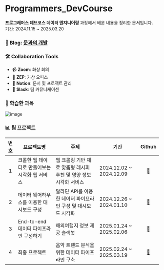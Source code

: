 # Programmers_DevCourse
**프로그래머스 데브코스 데이터 엔지니어링** 과정에서 배운 내용을 정리한 문서입니다. <br>
기간: 2024.11.15 ~ 2025.03.20 <br>

### 📖 **Blog:** [문과의 개발](https://9idryd.tistory.com/) 

### 🛠 Collaboration Tools  
- 📹 **Zoom**: 화상 회의  
- 🏢 **ZEP**: 가상 오피스  
- 📝 **Notion**: 문서 및 프로젝트 관리  
- 💬 **Slack**: 팀 커뮤니케이션 

### 📝 학습한 과목
![image](https://github.com/user-attachments/assets/6d24f76e-dba4-4214-a8f2-5be9d69c68bc)

### 📊 팀 프로젝트

|번호|프로젝트명 |주제 |기간 |Github |
|:---:|------------|------------------------------------------------------|-----------------|:--------------------------------:|
|1| 크롤한 웹 데이터로 만들어보는 시각화 웹 서비스 | 웹 크롤링 기반 재료 맞춤형 레시피 추천 및 영양 정보 시각화 서비스 | 2024.12.02 ~ 2024.12.09 |[🔗](https://github.com/Yun024/recipe_finder)|
|2| 데이터 웨어하우스를 이용한 대시보드 구성 | 알라딘 API를 이용한 데이터 파이프라인 구성 및 대시보드 시각화 | 2024.12.26 ~ 2024.01.10 |[🔗](https://github.com/Yun024/aladin-data-pipeline)|
|3| End-to-end 데이터 파이프라인 구성하기 | 해외여행지 정보 제공 슬랙봇 | 2025.01.24 ~ 2025.02.06 |[🔗](https://github.com/Yun024/travel-slackbot)|
|4| 최종 프로젝트 | 음악 트렌드 분석을 위한 데이터 파이프라인 구축 | 2025.02.24 ~ 2025.03.19 | [🔗](https://github.com/Yun024/S4tify)|



